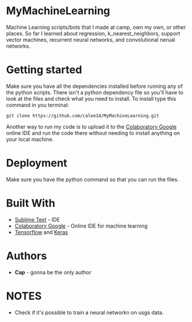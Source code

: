 # MyMachineLearning
Machine Learning scripts/bots that I made at camp, own my own, or other places. 
So far I learned about regression, k_nearest_neighbors, support vector machines, recurrent neural networks, and convolutional nerual networks.

# Getting started
Make sure you have all the dependencies installed before running any of the python scripts. There isn't a python dependency file so you'll have to look at the files and check what you need to install. To install type this command in you terminal:
```
git clone https://github.com/calee14/MyMachineLearning.git
```
Another way to run my code is to upload it to the [Colaboratory Google](https://colab.research.google.com/) online IDE and run the code there without needing to install anything on your local machine.

# Deployment
Make sure you have the python command so that you can run the files.

# Built With
- [Sublime Text](https://www.sublimetext.com/3) - IDE
- [Colaboratory Google](https://colab.research.google.com/) - Online IDE for machine learning
- [Tensorflow](https://www.tensorflow.org/) and [Keras](https://keras.io/)

# Authors
- **Cap** - gonna be the only author

# NOTES
- Check if it's possible to train a neural networkn on usgs data.
